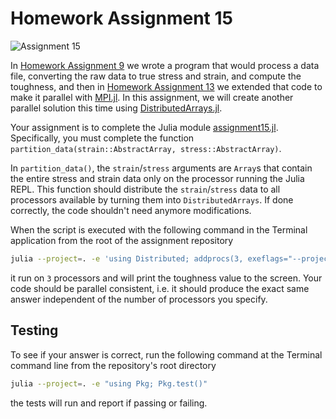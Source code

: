 # Homework Assignment 15

![Assignment 15](https://github.com/PGE383-HPC/assignment15-solution/actions/workflows/main.yml/badge.svg)

In [Homework Assignment 9](https://github.com/PGE383-HPC/assignment9) we wrote a program that would process a data file, converting the raw data to true stress and strain, and compute the toughness,  and then in [Homework Assignment 13](https://github.com/PGE383-HPC/assignment13) we extended that code to make it parallel with [MPI.jl](https://juliaparallel.org/MPI.jl/latest/).  In this assignment, we will create another parallel solution this time using [DistributedArrays.jl](https://github.com/JuliaParallel/DistributedArrays.jl).

Your assignment is to complete the Julia module [assignment15.jl](src/assignment15.jl).  Specifically, you must complete the function `partition_data(strain::AbstractArray, stress::AbstractArray)`. 

In `partition_data()`, the `strain`/`stress` arguments are `Array`s that contain the entire stress and strain data only on the processor running the Julia REPL.  This function should distribute the `strain`/`stress` data to all processors available by turning them into `DistributedArrays`.  If done correctly, the code shouldn't need anymore modifications.

When the script is executed with the following command in the Terminal application from the root of the assignment repository

```bash
julia --project=. -e 'using Distributed; addprocs(3, exeflags="--project"); using assignment15; compute_toughness_parallel("./data/data.csv")'
```

it run on `3` processors and will print the toughness value to the screen. Your code should be parallel consistent, i.e. it should produce the exact same answer independent of the number of processors you specify.


## Testing

To see if your answer is correct, run the following command at the Terminal
command line from the repository's root directory

```bash
julia --project=. -e "using Pkg; Pkg.test()"
```

the tests will run and report if passing or failing.
